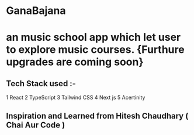 # GanaBajana

# an music school app which let user to explore music courses. {Furthure upgrades are coming soon}

## Tech Stack used :-

1 React
2 TypeScript
3 Tailwind CSS
4 Next js
5 Acertinity 

## Inspiration and Learned from Hitesh Chaudhary ( Chai Aur Code )